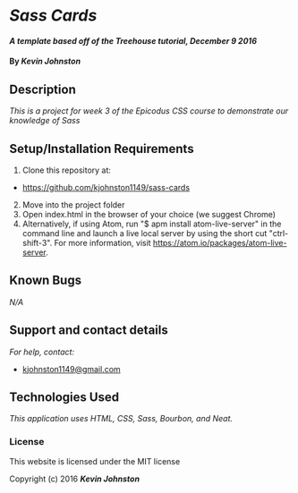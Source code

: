# _Sass Cards_

#### _A template based off of the Treehouse tutorial, December 9 2016_

#### By _**Kevin Johnston**_

## Description

_This is a project for week 3 of the Epicodus CSS course to demonstrate our knowledge of Sass_

## Setup/Installation Requirements

1. Clone this repository at:
  * https://github.com/kjohnston1149/sass-cards
2. Move into the project folder
3. Open index.html in the browser of your choice (we suggest Chrome)
4. Alternatively, if using Atom, run "$ apm install atom-live-server" in the command line and launch a live local server by using the short cut "ctrl-shift-3".  For more information, visit https://atom.io/packages/atom-live-server.

## Known Bugs

_N/A_

## Support and contact details

_For help, contact:_
* [kjohnston1149@gmail.com](mailto:kjohnston1149@gmail.com)

## Technologies Used

_This application uses HTML, CSS, Sass, Bourbon, and Neat._

### License

This website is licensed under the MIT license

Copyright (c) 2016 **_Kevin Johnston_**
